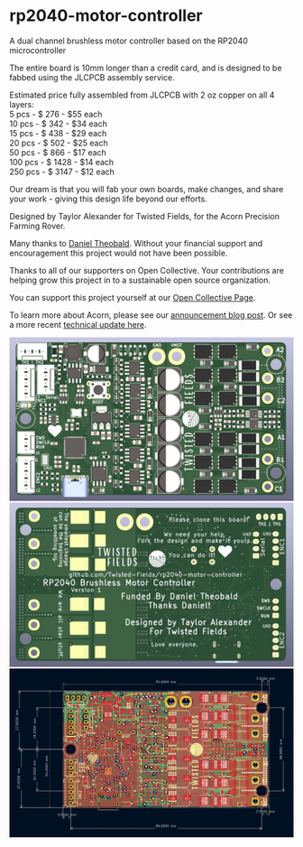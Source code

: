 # rp2040-motor-controller
A dual channel brushless motor controller based on the RP2040 microcontroller

The entire board is 10mm longer than a credit card, and is designed to be fabbed using the JLCPCB assembly service.

Estimated price fully assembled from JLCPCB with 2 oz copper on all 4 layers:  
  5 pcs -  $ 276 - $55 each  
 10 pcs -  $ 342 - $34 each  
 15 pcs -  $ 438 - $29 each  
 20 pcs -  $ 502 - $25 each  
 50 pcs -  $ 866 - $17 each  
100 pcs - $ 1428 - $14 each  
250 pcs - $ 3147 - $12 each

Our dream is that you will fab your own boards, make changes, and share your work - giving this design life beyond our efforts.

Designed by Taylor Alexander for Twisted Fields, for the Acorn Precision Farming Rover.

Many thanks to [Daniel Theobald](https://www.twistedfields.com/blog). Without your financial support and encouragement this project would not have been possible.

Thanks to all of our supporters on Open Collective. Your contributions are helping grow this project in to a sustainable open source organization.

You can support this project yourself at our [Open Collective Page](https://opencollective.com/twisted-fields-research-collective).

To learn more about Acorn, please see our [announcement blog post](https://community.twistedfields.com/t/introducing-acorn-a-precision-farming-rover-from-twisted-fields/).
Or see a more recent [technical update here](https://community.twistedfields.com/t/march-2022-update-simulation-brakes-funding-and-navigation-improvements/202).

![A render of the PCB](docs/render.jpg)
![A render of the rear of the PCB](docs/render_rear.jpg)
![A screenshot of the PCB Layout](docs/pcb.png)
